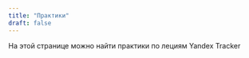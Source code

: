 ```yaml
---
title: "Практики"
draft: false
---
```

На этой странице можно найти практики по лециям Yandex Tracker
